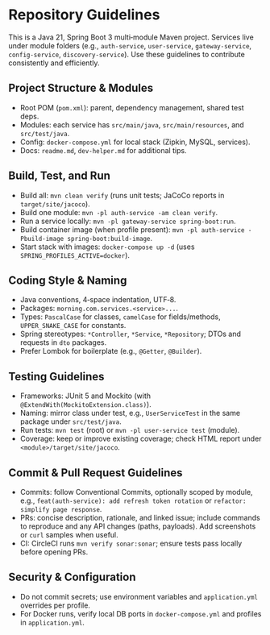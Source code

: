 # Repository Guidelines

This is a Java 21, Spring Boot 3 multi‑module Maven project. Services live under module folders (e.g., `auth-service`, `user-service`, `gateway-service`, `config-service`, `discovery-service`). Use these guidelines to contribute consistently and efficiently.

## Project Structure & Modules
- Root POM (`pom.xml`): parent, dependency management, shared test deps.
- Modules: each service has `src/main/java`, `src/main/resources`, and `src/test/java`.
- Config: `docker-compose.yml` for local stack (Zipkin, MySQL, services).
- Docs: `readme.md`, `dev-helper.md` for additional tips.

## Build, Test, and Run
- Build all: `mvn clean verify` (runs unit tests; JaCoCo reports in `target/site/jacoco`).
- Build one module: `mvn -pl auth-service -am clean verify`.
- Run a service locally: `mvn -pl gateway-service spring-boot:run`.
- Build container image (when profile present): `mvn -pl auth-service -Pbuild-image spring-boot:build-image`.
- Start stack with images: `docker-compose up -d` (uses `SPRING_PROFILES_ACTIVE=docker`).

## Coding Style & Naming
- Java conventions, 4‑space indentation, UTF‑8.
- Packages: `morning.com.services.<service>...`.
- Types: `PascalCase` for classes, `camelCase` for fields/methods, `UPPER_SNAKE_CASE` for constants.
- Spring stereotypes: `*Controller`, `*Service`, `*Repository`; DTOs and requests in `dto` packages.
- Prefer Lombok for boilerplate (e.g., `@Getter`, `@Builder`).

## Testing Guidelines
- Frameworks: JUnit 5 and Mockito (with `@ExtendWith(MockitoExtension.class)`).
- Naming: mirror class under test, e.g., `UserServiceTest` in the same package under `src/test/java`.
- Run tests: `mvn test` (root) or `mvn -pl user-service test` (module).
- Coverage: keep or improve existing coverage; check HTML report under `<module>/target/site/jacoco`.

## Commit & Pull Request Guidelines
- Commits: follow Conventional Commits, optionally scoped by module, e.g., `feat(auth-service): add refresh token rotation` or `refactor: simplify page response`.
- PRs: concise description, rationale, and linked issue; include commands to reproduce and any API changes (paths, payloads). Add screenshots or `curl` samples when useful.
- CI: CircleCI runs `mvn verify sonar:sonar`; ensure tests pass locally before opening PRs.

## Security & Configuration
- Do not commit secrets; use environment variables and `application.yml` overrides per profile.
- For Docker runs, verify local DB ports in `docker-compose.yml` and profiles in `application.yml`.

